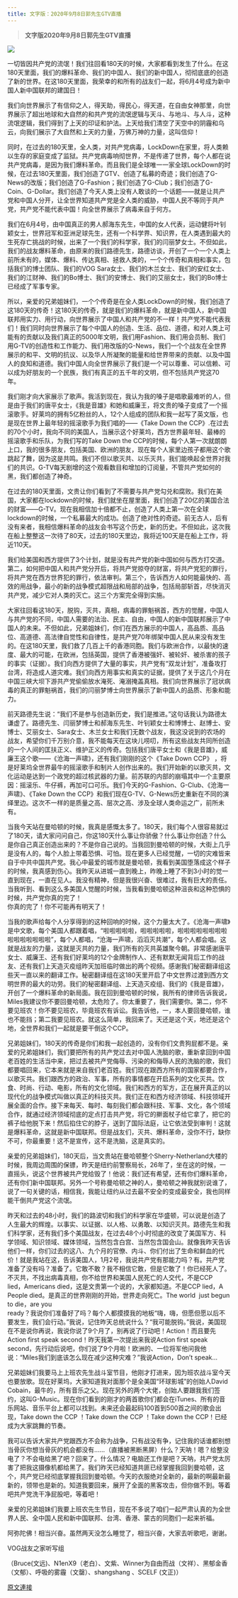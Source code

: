 ```yaml
---
title: 文字版：2020年9月8日郭先生GTV直播
---
```


> **文字版2020年9月8日郭先生GTV直播**




[![](https://lh3.googleusercontent.com/-lbVto9WFFTI/X2hlba_DtoI/AAAAAAAAAwk/JBcOhjhkr_kMPZgokFsOBjjv357vDJHKgCLcBGAsYHQ/w400-h201/20200908.png)](https://lh3.googleusercontent.com/-lbVto9WFFTI/X2hlba_DtoI/AAAAAAAAAwk/JBcOhjhkr_kMPZgokFsOBjjv357vDJHKgCLcBGAsYHQ/20200908.png)

一切皆因共产党的流氓！我们往回看180天的时候，大家都看到发生了什么。在这180天里面，我们的爆料革命、我们的中国人、我们的新中国人，彻彻底底的创造了新的世界。在这180天里面，我荣幸的和所有的战友们一起，将6月4号成为新中国人新中国联邦的建国日！


我们向世界展示了有信仰之人，得天助，得民心，得天道，在自由女神那里，向世界展示了超出地球和大自然的和共产党的流氓逻辑与天斗、与地斗、与人斗，这种流氓逻辑，我们得到了上天的印证和护法。上天给我们清空了天空中的阴霾和乌云，向我们展示了大自然和上天的力量，万佛万神的力量，这叫信仰！

同时，在过去的180天里，全人类，对共产党病毒，LockDown在家里，将人类赖以生存的家庭变成了监狱。共产党病毒响彻世界，不是传递了世界，每个人都在说共产党病毒，是因为我们爆料革命。而且我们是全球唯一一家全球LockDown的时候，在过去180天里面，我们创造了GTV、创造了私募的奇迹；我们创造了G-News的改版；我们创造了G-Fashion；我们创造了G-Club；我们创造了G-Coin、G-Dollar。我们创造了今天人类上没有人敢谈的一个话题——就是让共产党和中国人分开，让全世界知道共产党是全人类的威胁，中国人民不等同于共产党，共产党不能代表中国！向全世界展示了病毒来自于何方。

我们在6月4号，由中国真正的男人郝海东先生，中国的女人代表，运动健将叶钊颖女士，世界冠军和亚洲足球先生，还有一个科学界、知识界，在人类遇到最大的生死存亡挑战的时候，出来了一个我们的科学家，我们的闫丽梦女士。不但如此，我们的战友爆料革命，由原来的我们路德先生，路德访谈，开创了一个一个人类上前所未有的，媒体、爆料、传达真相、拯救人类的，一个个传奇和真相和事实，包括我们的博士团队、我们的VOG Sara女士、我们的木兰女士、我们的安红女士、我们的江财神、我们的Bo博士、我们的安博士、我们的艾丽女士，我们的Bo博士已经成了军事专家。

所以，亲爱的兄弟姐妹们，一个个传奇是在全人类LockDown的时候，我们创造了这180天的传奇！这180天的传奇，就是我们的爆料革命，就是新中国人，新中国联邦用实力、用行动，向世界展示了中国人和共产党的不一样！共产党不能代表我们！我们同时向世界展示了每个中国人的创造、生活、品位、道德，和对人类上可能有的贡献以及我们真正的5000年文明，我们用Fashion、我们用会员制、我们用G-TV的创造性和工作能力、我们用改版的G-News，我们一个个战友在全世界展示的和平、文明的抗议、以及华人所凝聚的能量和给世界带来的贡献、以及中国人的良知和道德。我们中国人向全世界展示了我们是一个可以尊重、可以信赖、可以成为好朋友的一个民族，我们有真正的五千年的文明，但不包括共产党这70年。

我们刚才向大家展示了歌声。我活到现在，我认为我的嗓子是唱歌最难听的人，但是由于我们的唐平女士，《我是音雄》和她和威廉王，将文贵的嗓子变成了一个摇滚歌手。好莱坞的拥有5亿粉丝的人，12个人组成的团队和我一起写了英文版，也是现在世界上最年轻的摇滚歌手为我们唱的——《Take Down the CCP》.在过去的70个小时，我向不同的美国人，当展示这个好莱坞，西方世界最年轻、最棒的摇滚歌手和乐队，为我们写的Take Down the CCP的时候，每个人第一次就朗朗上口，我的很多朋友，包括美国、欧洲的朋友，现在每个人家里边孩子都用这个歌跳起了舞，因为这是共鸣。我们不但以歌灭共、以乐灭共，我们能唤起全世界对我们的共识。G-TV每天剧增的这个观看数目和增加的订阅量，不管共产党如何的黑，我们都创造了神奇。

在过去的180天里面，文贵让你们看到了不需要与共产党勾兑和腐败。我们在美国，大家都在lockdown的时候，我们就坐在屋里面，我们创造了20亿的美国合法的财富——G-TV。现在我相信加十倍都不止，创造了人类上第一次在全球lockdown的时候，一个私募最大的成功。创造了绝对性的奇迹。前无古人，后有没有来者，我相信爆料革命的战友会书写这个历史，新的历史。不但如此，这次我在船上整整这一次待了80天，过去的180天里边，我将近100天是在船上工作，将近110天。

我们给美国和西方提供了3个计划，就是没有共产党的新中国如何与西方打交道。第二，如何把中国人和共产党分开后，将共产党掠夺的财富，将共产党犯的罪行，将共产党在西方世界犯的罪行，依法审判。第三个，告诉西方人如何能最快的、高效的用战争，最小的新的战争模式超限战和局部的战争，包括局部斩首，尽快消灭共产党，减少它对人类的灭亡。这三个方案完全得到实施。

大家往回看这180天，脱钩，灭共，真相，病毒的罪魁祸首，西方的觉醒，中国人与共产党的不同，中国人需要的法治、民主、自由，中国人的新中国联邦展示了中国人的未来。不但如此，兄弟姐妹们，你们在西方展示的中国人，高品质、高品位、高道德、高法律自觉性和自律性，是共产党70年绑架中国人民从来没有发生的。在这180天里，我们救了几百上千的香港同胞。我们与欧洲合作，以最快的速度、最大的可能，在欧洲，包括英国，提供了香港被强奸、被轮奸、被杀害的孩子的事实（证据）。我们向西方提供了大量的事实，共产党有“双龙计划”，准备攻打台湾，将造成人道灾难。我们向西方用事实和真实的证据，提供了关于这几个月在中国三峡大坝下游共产党偷偷放水淹死、淹溺掩盖真相。我们向世界展示了冠状病毒的真正的罪魁祸首，我们的闫丽梦博士向世界展示了新中国人的品质、形象和能力。

前天路德先生说：“我们不是参与创造新历史，我们是推进。”这句话我认为路德太谦虚了。路德先生、闫丽梦博士和郝海东先生、叶钊颖女士和博博士、赵博士、安博士、艾丽女士、Sara女士、木兰女士和我们无数个战友，我这没说到的农场的战友，希望你们千万别介意，我不能每天在这块儿唠叨，所有这些战友共同所创造的一个人间的匡扶正义、维护正义的传奇。包括我们唐平女士和《我是音雄》，威廉王这个歌——《沧海一声啸》，还有我们刚刚的这个《Take Down CCP》 ，将是好莱坞全世界最牛的摇滚歌手和制片人创作出来的。我们开始新的以歌灭共，文化运动是达到一个政党的超过核武器的力量。前苏联的内部的崩塌其中一个主要原因：摇滚乐、牛仔裤，再加可口可乐。我们今天的G-Fashion、G-Club、《沧海一声啸》、《Take Down the CCP》和我们现在G-TV、G-News历史重新在不同的演绎里边。这次不一样的是质量之高、层次之高、涉及全球人类命运之广，前所未有。

当我今天站在曼哈顿的时候，我真是感慨太多了。180天，我们每个人很容易就过了180天，请大家问问自己，你这180天什么事让你骄傲？什么事让你创造？什么是你自己真正创造出来的？不是你自己说的。当我回到曼哈顿的时候，大街上几乎是没有人的，每个人脸上带着恐惧、可怕。现在更多人已经觉醒，一切的灾难皆来自于中共中国共产党。我心中最爱的城市就是曼哈顿，我看到美国堕落成这个样子的时候，我真感到伤心。我昨天从进城一直到晚上，昨晚上睡了不到3小时的觉一直到现在，一直在见人。我没有精神，但是我很兴奋、很难过，我有巨大的责任。当我听到、看到这么多美国人觉醒的时候，当我看到曼哈顿这种沮丧和这种恐惧的时候，共产党你真的完了！<br>你真的完了！你不可能再有明天了！

当我的歌声给每个人分享得到的这种回响的时候，这个力量太大了。《沧海一声啸》是中文歌，每个美国人都跟着唱，“啦啦啦啦啦，啦啦啦啦啦，啦啦啦啦啦啦啦啦啦啦啦啦啦啦啦”，每个人都唱，“沧海一声啸，滔滔灭共潮”，每个人都会唱。这就是战友的力量，这就是灭共的力量，我们所有的灭共英雄聚今朝。非常感谢唐平女士、威廉王、还有我们好莱坞的12个金牌制作人、还有默默无闻背后工作的战友、还有我们上天造灭疫组昨天加班临时做出的两个视频。感谢我们秘密翻译组这些天一直以来的翻译工作。秘密翻译组在这180天里开启了中文世界过渡到西方文明世界的最大的功劳。我们的秘密翻译组、上天造灭疫组、我们的《我是音雄》，开创了一个爆料革命的新局面。我在回到曼哈顿的时候，我所有的律师告诉我说，Miles我建议你不要回曼哈顿，太危险了。你太重要了，我们需要你。第二，你不要见班农！你不要见班农，毕竟班农有诉讼。我告诉他，一，本人要回曼哈顿，谁也不能挡；第二我要见班农。就这么简单，我回来了。天还是这个天，地还是这个地，全世界和我们一起就是要干倒这个CCP。

兄弟姐妹们，180天的传奇是你们和我一起创造的，没有你们文贵狗屁都不是。亲爱的兄弟姐妹们，我们要把所有的共产党过去对中国人洗脑的歌，重新拿回到中国老百姓的生活当中来，把过去被共产党侮辱、污染的和侮辱人民的洗脑的歌，我们都要唱回来，它本来就是来自我们老百姓。我们现在跟西方所有的国家都要合作，以歌灭共。我们跟西方的政治、军事，所有的事情都在开启系列的文化灭共。饮食、时尚、行动、电影，所有的文化领域。我们和西方的军方，正在展开真正的以现代化的战争模式叫做以真正的科技灭共。我们正在和西方经济领域、科技领域开展全面的合作。接下来每天、每时、每刻我们都会跟科技、军事、文化，各个领域合作，就通过经济领域彻底的定点打击共产党，将它的擀面杖子给它拿了，把它的裤子给他脱下来！然后掐住它的脖子，送到了国际法庭，让它依法受到审判！这就是爆料革命，这就是新中国联邦。但是战友们，灭共、爆料革命，没你不行，缺你不可，你最重要！这不是宣传，这不是洗脑，这是真实的。

亲爱的兄弟姐妹们，180天后，当文贵站在曼哈顿整个Sherry-Netherland大楼的时候，我周边周围的保镖，昨天是纽约前警察局长，26年了，坐在这的时候，一直摇头，说这个世界被共产党给毁了！他说：我们还有希望，还有你们爆料革命，还有你们新中国联邦。另外一个号称曼哈顿之神的人，曼哈顿之神我就别说谁了，说了一句关键的话，相信我，我能让纽约从过去最不安全的变成最安全，我也同样能干倒共产党这个流氓。

昨天和过去的48小时，我们的路波切和我们的科学家在华盛顿，可以说是创造了人生最大的辉煌。以事实、以证据、以人格、以勇敢、以知识灭共。路德先生和我们科学家，还有我们多个美国战友，在过去48个小时彻底的改变了美国军方、科学领域、知识领域、媒体领域，当然包含白宫、当然包含国会山。就像我昨天告诉他们一样，你们过去的这八、九个月的官僚、内斗、你们付出了生命和鲜血的代价！就是我站在这，告诉美国人，1月2号，我说共产党有那能力吗？有。共产党准备了没有吗？准备了。它敢不敢？我不相信它敢，但是它敢了！你已经死人了。不灭共，不找出病毒真相，你不给世界和美国人民死亡的人交代，不是CCP lied，Americans died，这是文贵第一个说的，大家都知道。不是CCP lied，A People died。是真正的世界刚刚的开始，世界走向死亡。The world  just begun to die，are you<br>ready？我说你们准备好了吗？每个人都摸摸我的地板“嗨，嗨，但愿但愿以后不要发生，我们会行动。”我说，记住昨天总统说什么？“我可能脱钩。”我说，美国现在不是说你再说，我说你说了9个月了，别再说了行动吧！Action！而且要先Action first speak second！昨天我第一次提出来我说Action first speak second，先行动后说吧，你们说了9个月啦！欧洲的、一位将军他问我他说：“Miles我们到底该怎么现在减少这种灾难？”我说Action，Don’t speak…

兄弟姐妹们我要马上上班农先生战斗室节目，他刚才打进来，因为班农战斗室今天也要放歌。现在好莱坞，大家知道我对面那个是全美国“环球影城”的创始人David<br>Cobain，最牛的，所有音乐之父。现在另外的两个大佬，创始人要跟我我们签约，这叫G-Music。现在你们看到的刚才的两首歌你们都会在iTunes、所有的音乐网站、音乐平台上都可以找到。未来还会最起码100首到500首之间的歌会出现，Take down the CCP ！Take down the CCP ！Take down the CCP！已经成为大家跳舞的节奏。

我可以告诉大家共产党跟西方不会称为战争，只有战没有争，记住我的话谁都别想当骨灰你想当骨灰的机会都没有……（直播被黑断黑屏）什么？天呐！嗯？给整没电了？不会电给黑了吧？回来了。什么情况？电脑还工作是吧？天呐，共产党太厉害了把我这摄像机都给黑了。我们昨天已经知道共匪已经掌握我回到曼哈顿，这个，共产党已经彻底掌握我回到曼哈顿。今天的衣服绝对全新的，最新的啊最新最新的，领带也是新的。知道我要回来，展开了全面的黑客攻击，但你做不到。等着吧共产党洗干净屁股吧，等着吧！

亲爱的兄弟姐妹们我要上班农先生节目，现在不多说了咱们一起严肃认真的为全世界人民、全中国人民和新中国联邦、台湾、香港、蒙古的同胞们一起来祈福。

阿弥陀佛！相当兴奋。虽然两天没怎么睡觉了，相当兴奋，大家去听歌吧，谢谢。

VOG战友之家听写组

（Bruce(文远)、N1enX9（老白）、文紫、Winner为自由而战（文祥）、黑郁金香（文郁）、呼吸的雾霾（文罄）、shangshang 、SCELF (文正)）

[原文連接](http://vog2020.blogspot.com/2020/09/202098gtv.html)